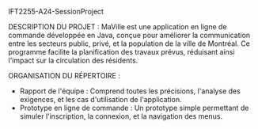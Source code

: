 IFT2255-A24-SessionProject

DESCRIPTION DU PROJET :
MaVille est une application en ligne de commande développée en Java, conçue pour améliorer la communication entre les secteurs public, privé, et la population de la ville de Montréal. Ce programme facilite la planification des travaux prévus, réduisant ainsi l'impact sur la circulation des résidents.

ORGANISATION DU RÉPERTOIRE :
- Rapport de l'équipe : Comprend toutes les précisions, l'analyse des exigences, et les cas d'utilisation de l'application.
- Prototype en ligne de commande : Un prototype simple permettant de simuler l'inscription, la connexion, et la navigation des menus.